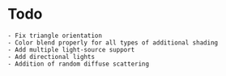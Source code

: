 # Todo
    - Fix triangle orientation
    - Color blend properly for all types of additional shading
    - Add multiple light-source support
    - Add directional lights
    - Addition of random diffuse scattering
